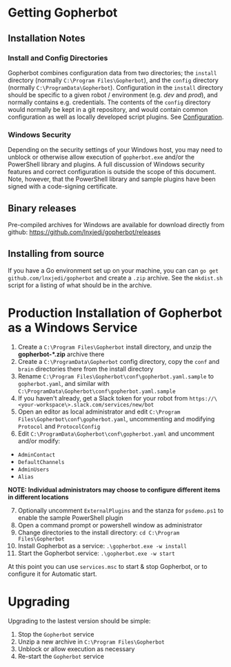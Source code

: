 # Getting Gopherbot

## Installation Notes

### Install and Config Directories
Gopherbot combines configuration data from two directories; the `install` directory (normally `C:\Program Files\Gopherbot`), and the `config` directory (normally `C:\ProgramData\Gopherbot`). Configuration in the `install` directory should be specific to a given robot / environment (e.g. *dev* and *prod*), and normally contains e.g. credentials. The contents of the `config` directory would normally be kept in a git repository, and would contain common configuration as well as locally developed script plugins. See [Configuration](Configuration.md).

### Windows Security
Depending on the security settings of your Windows host, you may need to unblock or otherwise allow execution of `gopherbot.exe` and/or the PowerShell library and plugins. A full discussion of Windows security features and correct configuration is outside the scope of this document. Note, however, that the PowerShell library and sample plugins have been signed with a code-signing certificate.

## Binary releases
Pre-compiled archives for Windows are available for download directly from github:
https://github.com/lnxjedi/gopherbot/releases

## Installing from source
If you have a Go environment set up on your machine, you can can `go get github.com/lnxjedi/gopherbot` and create a `.zip` archive. See the `mkdist.sh` script for a listing of what should be in the archive.

# Production Installation of Gopherbot as a Windows Service

1. Create a `C:\Program Files\Gopherbot` install directory, and unzip the **gopherbot-\*.zip** archive there
1. Create a `C:\ProgramData\Gopherbot` config directory, copy the `conf` and `brain` directories there from the install directory
1. Rename `C:\Program Files\Gopherbot\conf\gopherbot.yaml.sample` to `gopherbot.yaml`, and similar with `C:\ProgramData\Gopherbot\conf\gopherbot.yaml.sample`
1. If you haven't already, get a Slack token for your robot from `https://\<your-workspace\>.slack.com/services/new/bot`
1. Open an editor as local administrator and edit `C:\Program Files\Gopherbot\conf\gopherbot.yaml`, uncommenting and modifying `Protocol` and `ProtocolConfig`
1. Edit `C:\ProgramData\Gopherbot\conf\gopherbot.yaml` and uncomment and/or modify:
  * `AdminContact`
  * `DefaultChannels`
  * `AdminUsers`
  * `Alias`

**NOTE: Individual administrators may choose to configure different items in different locations**

7. Optionally uncomment `ExternalPlugins` and the stanza for `psdemo.ps1` to enable the sample PowerShell plugin
1. Open a command prompt or powershell window as administrator
1. Change directories to the install directory: `cd C:\Program Files\Gopherbot`
1. Install Gopherbot as a service: `.\gopherbot.exe -w install`
1. Start the Gopherbot service: `.\gopherbot.exe -w start`

At this point you can use `services.msc` to start & stop Gopherbot, or to configure it for Automatic start.

# Upgrading

Upgrading to the lastest version should be simple:
1. Stop the `Gopherbot` service
1. Unzip a new archive in `C:\Program Files\Gopherbot`
2. Unblock or allow execution as necessary
3. Re-start the `Gopherbot` service
